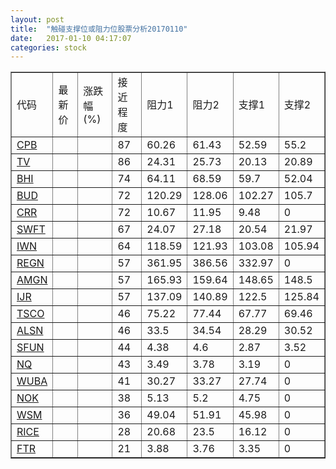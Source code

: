 ```yaml
---
layout: post
title:  "触碰支撑位或阻力位股票分析20170110"
date:   2017-01-10 04:17:07
categories: stock
---
```

<script type="text/javascript">
var stockList = []
stockList.push('gb_cpb');
stockList.push('gb_tv');
stockList.push('gb_bhi');
stockList.push('gb_bud');
stockList.push('gb_crr');
stockList.push('gb_swft');
stockList.push('gb_iwn');
stockList.push('gb_regn');
stockList.push('gb_amgn');
stockList.push('gb_ijr');
stockList.push('gb_tsco');
stockList.push('gb_alsn');
stockList.push('gb_sfun');
stockList.push('gb_nq');
stockList.push('gb_wuba');
stockList.push('gb_nok');
stockList.push('gb_wsm');
stockList.push('gb_rice');
stockList.push('gb_ftr');
</script>
<table border="1">
 <tr>
 <td>代码</td>
 <td>最新价</td>
 <td>涨跌幅(%)</td>
 <td>接近程度</td>
 <td>阻力1</td>
 <td>阻力2</td>
 <td>支撑1</td>
 <td>支撑2</td>
</tr>
  <tr id="cpb" class="red">
  <td><a href="http://stock.finance.sina.com.cn/usstock/quotes/CPB.html" target="_blank">CPB</a></td><td></td><td></td><td>87</td><td>60.26</td><td>61.43</td><td>52.59</td><td>55.2</td></tr>
  <tr id="tv" class="green">
  <td><a href="http://stock.finance.sina.com.cn/usstock/quotes/TV.html" target="_blank">TV</a></td><td></td><td></td><td>86</td><td>24.31</td><td>25.73</td><td>20.13</td><td>20.89</td></tr>
  <tr id="bhi" class="red">
  <td><a href="http://stock.finance.sina.com.cn/usstock/quotes/BHI.html" target="_blank">BHI</a></td><td></td><td></td><td>74</td><td>64.11</td><td>68.59</td><td>59.7</td><td>52.04</td></tr>
  <tr id="bud" class="green">
  <td><a href="http://stock.finance.sina.com.cn/usstock/quotes/BUD.html" target="_blank">BUD</a></td><td></td><td></td><td>72</td><td>120.29</td><td>128.06</td><td>102.27</td><td>105.7</td></tr>
  <tr id="crr" class="red">
  <td><a href="http://stock.finance.sina.com.cn/usstock/quotes/CRR.html" target="_blank">CRR</a></td><td></td><td></td><td>72</td><td>10.67</td><td>11.95</td><td>9.48</td><td>0</td></tr>
  <tr id="swft" class="red">
  <td><a href="http://stock.finance.sina.com.cn/usstock/quotes/SWFT.html" target="_blank">SWFT</a></td><td></td><td></td><td>67</td><td>24.07</td><td>27.18</td><td>20.54</td><td>21.97</td></tr>
  <tr id="iwn" class="red">
  <td><a href="http://stock.finance.sina.com.cn/usstock/quotes/IWN.html" target="_blank">IWN</a></td><td></td><td></td><td>64</td><td>118.59</td><td>121.93</td><td>103.08</td><td>105.94</td></tr>
  <tr id="regn" class="red">
  <td><a href="http://stock.finance.sina.com.cn/usstock/quotes/REGN.html" target="_blank">REGN</a></td><td></td><td></td><td>57</td><td>361.95</td><td>386.56</td><td>332.97</td><td>0</td></tr>
  <tr id="amgn" class="red">
  <td><a href="http://stock.finance.sina.com.cn/usstock/quotes/AMGN.html" target="_blank">AMGN</a></td><td></td><td></td><td>57</td><td>165.93</td><td>159.64</td><td>148.65</td><td>148.5</td></tr>
  <tr id="ijr" class="red">
  <td><a href="http://stock.finance.sina.com.cn/usstock/quotes/IJR.html" target="_blank">IJR</a></td><td></td><td></td><td>57</td><td>137.09</td><td>140.89</td><td>122.5</td><td>125.84</td></tr>
  <tr id="tsco" class="green">
  <td><a href="http://stock.finance.sina.com.cn/usstock/quotes/TSCO.html" target="_blank">TSCO</a></td><td></td><td></td><td>46</td><td>75.22</td><td>77.44</td><td>67.77</td><td>69.46</td></tr>
  <tr id="alsn" class="red">
  <td><a href="http://stock.finance.sina.com.cn/usstock/quotes/ALSN.html" target="_blank">ALSN</a></td><td></td><td></td><td>46</td><td>33.5</td><td>34.54</td><td>28.29</td><td>30.52</td></tr>
  <tr id="sfun" class="green">
  <td><a href="http://stock.finance.sina.com.cn/usstock/quotes/SFUN.html" target="_blank">SFUN</a></td><td></td><td></td><td>44</td><td>4.38</td><td>4.6</td><td>2.87</td><td>3.52</td></tr>
  <tr id="nq" class="red">
  <td><a href="http://stock.finance.sina.com.cn/usstock/quotes/NQ.html" target="_blank">NQ</a></td><td></td><td></td><td>43</td><td>3.49</td><td>3.78</td><td>3.19</td><td>0</td></tr>
  <tr id="wuba" class="red">
  <td><a href="http://stock.finance.sina.com.cn/usstock/quotes/WUBA.html" target="_blank">WUBA</a></td><td></td><td></td><td>41</td><td>30.27</td><td>33.27</td><td>27.74</td><td>0</td></tr>
  <tr id="nok" class="green">
  <td><a href="http://stock.finance.sina.com.cn/usstock/quotes/NOK.html" target="_blank">NOK</a></td><td></td><td></td><td>38</td><td>5.13</td><td>5.2</td><td>4.75</td><td>0</td></tr>
  <tr id="wsm" class="red">
  <td><a href="http://stock.finance.sina.com.cn/usstock/quotes/WSM.html" target="_blank">WSM</a></td><td></td><td></td><td>36</td><td>49.04</td><td>51.91</td><td>45.98</td><td>0</td></tr>
  <tr id="rice" class="red">
  <td><a href="http://stock.finance.sina.com.cn/usstock/quotes/RICE.html" target="_blank">RICE</a></td><td></td><td></td><td>28</td><td>20.68</td><td>23.5</td><td>16.12</td><td>0</td></tr>
  <tr id="ftr" class="red">
  <td><a href="http://stock.finance.sina.com.cn/usstock/quotes/FTR.html" target="_blank">FTR</a></td><td></td><td></td><td>21</td><td>3.88</td><td>3.76</td><td>3.35</td><td>0</td></tr>
</table>
